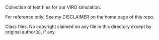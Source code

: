 Collection of test files for our VIRO simulation.

For reference only! See my DISCLAIMER on the home page of this repo.

Class files. No copyright claimed on any file in this directory except by original author(s), if any.
